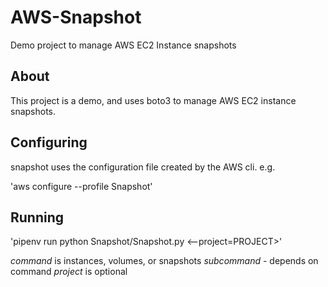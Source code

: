 # AWS-Snapshot
Demo project to manage AWS EC2 Instance snapshots

## About

This project is a demo, and uses boto3 to manage AWS EC2 instance snapshots.

## Configuring

snapshot uses the configuration file created by the AWS cli. e.g.

'aws configure --profile Snapshot'

## Running

'pipenv run python Snapshot/Snapshot.py <command> <subcommand> <--project=PROJECT>'

*command* is instances, volumes, or snapshots
*subcommand* - depends on command
*project* is optional
